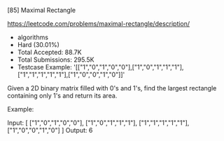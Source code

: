 [85] Maximal Rectangle  

https://leetcode.com/problems/maximal-rectangle/description/

* algorithms
* Hard (30.01%)
* Total Accepted:    88.7K
* Total Submissions: 295.5K
* Testcase Example:  '[["1","0","1","0","0"],["1","0","1","1","1"],["1","1","1","1","1"],["1","0","0","1","0"]]'

Given a 2D binary matrix filled with 0's and 1's, find the largest rectangle containing only 1's and return its area.

Example:


Input:
[
  ["1","0","1","0","0"],
  ["1","0","1","1","1"],
  ["1","1","1","1","1"],
  ["1","0","0","1","0"]
]
Output: 6


